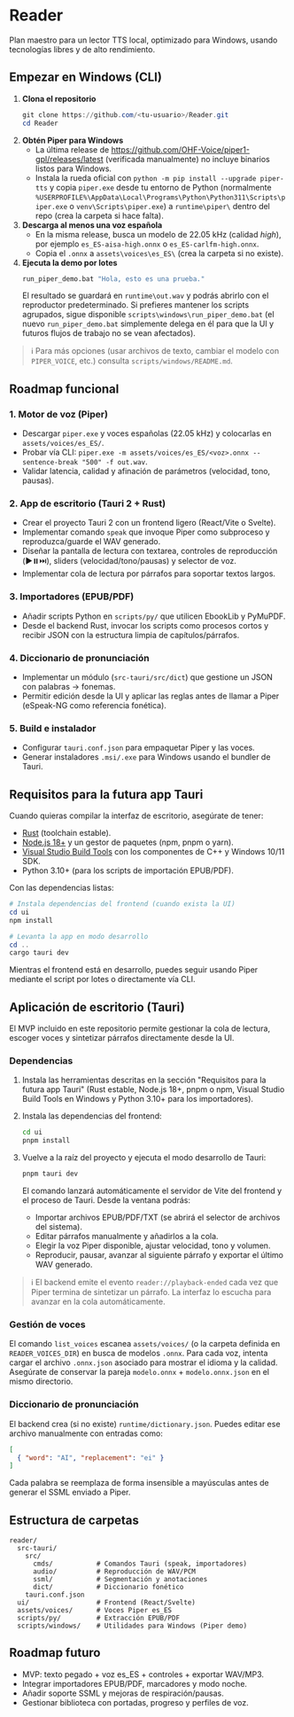 # Reader

Plan maestro para un lector TTS local, optimizado para Windows, usando
tecnologías libres y de alto rendimiento.

## Empezar en Windows (CLI)

1. **Clona el repositorio**
   ```powershell
   git clone https://github.com/<tu-usuario>/Reader.git
   cd Reader
   ```
2. **Obtén Piper para Windows**
   - La última release de <https://github.com/OHF-Voice/piper1-gpl/releases/latest>
     (verificada manualmente) no incluye binarios listos para Windows.
   - Instala la rueda oficial con `python -m pip install --upgrade piper-tts` y
     copia `piper.exe` desde tu entorno de Python (normalmente
     `%USERPROFILE%\AppData\Local\Programs\Python\Python311\Scripts\piper.exe`
     o `venv\Scripts\piper.exe`) a `runtime\piper\` dentro del repo (crea la
     carpeta si hace falta).
3. **Descarga al menos una voz española**
   - En la misma release, busca un modelo de 22.05 kHz (calidad *high*), por
     ejemplo `es_ES-aisa-high.onnx` o `es_ES-carlfm-high.onnx`.
   - Copia el `.onnx` a `assets\voices\es_ES\` (crea la carpeta si no existe).
4. **Ejecuta la demo por lotes**
   ```bat
   run_piper_demo.bat "Hola, esto es una prueba."
   ```
   El resultado se guardará en `runtime\out.wav` y podrás abrirlo con el
   reproductor predeterminado. Si prefieres mantener los scripts agrupados,
   sigue disponible `scripts\windows\run_piper_demo.bat` (el nuevo `run_piper_demo.bat`
   simplemente delega en él para que la UI y futuros flujos de trabajo no se
   vean afectados).

> ℹ️  Para más opciones (usar archivos de texto, cambiar el modelo con
> `PIPER_VOICE`, etc.) consulta `scripts/windows/README.md`.

## Roadmap funcional

### 1. Motor de voz (Piper)
- Descargar `piper.exe` y voces españolas (22.05 kHz) y colocarlas en
  `assets/voices/es_ES/`.
- Probar vía CLI: `piper.exe -m assets/voices/es_ES/<voz>.onnx --sentence-break "500" -f out.wav`.
- Validar latencia, calidad y afinación de parámetros (velocidad, tono,
  pausas).

### 2. App de escritorio (Tauri 2 + Rust)
- Crear el proyecto Tauri 2 con un frontend ligero (React/Vite o Svelte).
- Implementar comando `speak` que invoque Piper como subproceso y
  reproduzca/guarde el WAV generado.
- Diseñar la pantalla de lectura con textarea, controles de reproducción
  (▶️⏸️⏭️), sliders (velocidad/tono/pausas) y selector de voz.
- Implementar cola de lectura por párrafos para soportar textos largos.

### 3. Importadores (EPUB/PDF)
- Añadir scripts Python en `scripts/py/` que utilicen EbookLib y PyMuPDF.
- Desde el backend Rust, invocar los scripts como procesos cortos y
  recibir JSON con la estructura limpia de capítulos/párrafos.

### 4. Diccionario de pronunciación
- Implementar un módulo (`src-tauri/src/dict`) que gestione un JSON con
  palabras → fonemas.
- Permitir edición desde la UI y aplicar las reglas antes de llamar a
  Piper (eSpeak-NG como referencia fonética).

### 5. Build e instalador
- Configurar `tauri.conf.json` para empaquetar Piper y las voces.
- Generar instaladores `.msi/.exe` para Windows usando el bundler de
  Tauri.

## Requisitos para la futura app Tauri

Cuando quieras compilar la interfaz de escritorio, asegúrate de tener:

- [Rust](https://www.rust-lang.org/tools/install) (toolchain estable).
- [Node.js 18+](https://nodejs.org/) y un gestor de paquetes (npm, pnpm o yarn).
- [Visual Studio Build Tools](https://visualstudio.microsoft.com/visual-cpp-build-tools/)
  con los componentes de C++ y Windows 10/11 SDK.
- Python 3.10+ (para los scripts de importación EPUB/PDF).

Con las dependencias listas:

```powershell
# Instala dependencias del frontend (cuando exista la UI)
cd ui
npm install

# Levanta la app en modo desarrollo
cd ..
cargo tauri dev
```

Mientras el frontend está en desarrollo, puedes seguir usando Piper mediante
el script por lotes o directamente vía CLI.

## Aplicación de escritorio (Tauri)

El MVP incluido en este repositorio permite gestionar la cola de lectura,
escoger voces y sintetizar párrafos directamente desde la UI.

### Dependencias

1. Instala las herramientas descritas en la sección "Requisitos para la futura
   app Tauri" (Rust estable, Node.js 18+, pnpm o npm, Visual Studio Build Tools
   en Windows y Python 3.10+ para los importadores).
2. Instala las dependencias del frontend:

   ```bash
   cd ui
   pnpm install
   ```

3. Vuelve a la raíz del proyecto y ejecuta el modo desarrollo de Tauri:

   ```bash
   pnpm tauri dev
   ```

   El comando lanzará automáticamente el servidor de Vite del frontend y el
   proceso de Tauri. Desde la ventana podrás:

   - Importar archivos EPUB/PDF/TXT (se abrirá el selector de archivos del
     sistema).
   - Editar párrafos manualmente y añadirlos a la cola.
   - Elegir la voz Piper disponible, ajustar velocidad, tono y volumen.
   - Reproducir, pausar, avanzar al siguiente párrafo y exportar el último WAV
     generado.

> ℹ️  El backend emite el evento `reader://playback-ended` cada vez que Piper
> termina de sintetizar un párrafo. La interfaz lo escucha para avanzar en la
> cola automáticamente.

### Gestión de voces

El comando `list_voices` escanea `assets/voices/` (o la carpeta definida en
`READER_VOICES_DIR`) en busca de modelos `.onnx`. Para cada voz, intenta cargar
el archivo `.onnx.json` asociado para mostrar el idioma y la calidad. Asegúrate
de conservar la pareja `modelo.onnx` + `modelo.onnx.json` en el mismo directorio.

### Diccionario de pronunciación

El backend crea (si no existe) `runtime/dictionary.json`. Puedes editar ese
archivo manualmente con entradas como:

```json
[
  { "word": "AI", "replacement": "ei" }
]
```

Cada palabra se reemplaza de forma insensible a mayúsculas antes de generar el
SSML enviado a Piper.

## Estructura de carpetas
```
reader/
  src-tauri/
    src/
      cmds/           # Comandos Tauri (speak, importadores)
      audio/          # Reproducción de WAV/PCM
      ssml/           # Segmentación y anotaciones
      dict/           # Diccionario fonético
    tauri.conf.json
  ui/                 # Frontend (React/Svelte)
  assets/voices/      # Voces Piper es_ES
  scripts/py/         # Extracción EPUB/PDF
  scripts/windows/    # Utilidades para Windows (Piper demo)
```

## Roadmap futuro
- MVP: texto pegado + voz es_ES + controles + exportar WAV/MP3.
- Integrar importadores EPUB/PDF, marcadores y modo noche.
- Añadir soporte SSML y mejoras de respiración/pausas.
- Gestionar biblioteca con portadas, progreso y perfiles de voz.
